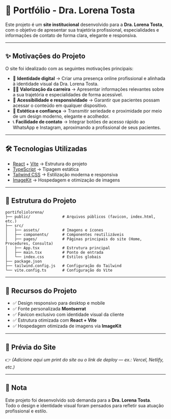 # 🌸 Portfólio - Dra. Lorena Tosta

Este projeto é um **site institucional** desenvolvido para a **Dra. Lorena Tosta**, com o objetivo de apresentar sua trajetória profissional, especialidades e informações de contato de forma clara, elegante e responsiva.

---

## ✨ Motivações do Projeto

O site foi idealizado com as seguintes motivações principais:

- 📌 **Identidade digital** → Criar uma presença online profissional e alinhada à identidade visual da Dra. Lorena Tosta.  
- 👩‍⚕️ **Valorização da carreira** → Apresentar informações relevantes sobre a sua trajetória e especialidades de forma acessível.  
- 📱 **Acessibilidade e responsividade** → Garantir que pacientes possam acessar o conteúdo em qualquer dispositivo.  
- 🎨 **Estética e confiança** → Transmitir seriedade e proximidade por meio de um design moderno, elegante e acolhedor.  
- 📞 **Facilidade de contato** → Integrar botões de acesso rápido ao WhatsApp e Instagram, aproximando a profissional de seus pacientes.  

---

## 🛠️ Tecnologias Utilizadas

- [React](https://react.dev/) + [Vite](https://vitejs.dev/) → Estrutura do projeto
- [TypeScript](https://www.typescriptlang.org/) → Tipagem estática
- [Tailwind CSS](https://tailwindcss.com/) → Estilização moderna e responsiva
- [ImageKit](https://imagekit.io/) → Hospedagem e otimização de imagens

---

## 📂 Estrutura do Projeto

```
portifoliolorena/
├── public/              # Arquivos públicos (favicon, index.html, etc.)
├── src/
│   ├── assets/          # Imagens e ícones
│   ├── components/      # Componentes reutilizáveis
│   ├── pages/           # Páginas principais do site (Home, Procedures, Consulta)
│   ├── App.tsx          # Estrutura principal
│   ├── main.tsx         # Ponto de entrada
│   └── index.css        # Estilos globais
├── package.json
├── tailwind.config.js   # Configuração do Tailwind
└── vite.config.ts       # Configuração do Vite
```

---

## 🎨 Recursos do Projeto

- ✅ Design responsivo para desktop e mobile  
- ✅ Fonte personalizada **Montserrat**  
- ✅ Favicon exclusivo com identidade visual da cliente  
- ✅ Estrutura otimizada com **React + Vite**  
- ✅ Hospedagem otimizada de imagens via **ImageKit**  

---

## 📸 Prévia do Site

👉 *(Adicione aqui um print do site ou o link de deploy — ex.: Vercel, Netlify, etc.)*  

---

## 📄 Nota

Este projeto foi desenvolvido sob demanda para a **Dra. Lorena Tosta**.  
Todo o design e identidade visual foram pensados para refletir sua atuação profissional e estilo.  
